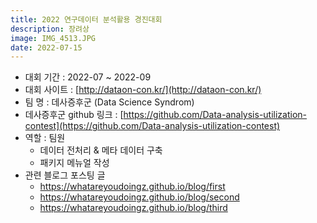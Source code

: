 ```yaml
---
title: 2022 연구데이터 분석활용 경진대회
description: 장려상
image: IMG_4513.JPG
date: 2022-07-15
---
```

- 대회 기간 : 2022-07 ~ 2022-09
- 대회 사이트 : [http://dataon-con.kr/](http://dataon-con.kr/)
- 팀 명 : 데사증후군 (Data Science Syndrom)
- 데사증후군 github 링크 : [https://github.com/Data-analysis-utilization-contest](https://github.com/Data-analysis-utilization-contest)
- 역할 : 팀원
    - 데이터 전처리 & 메타 데이터 구축
    - 패키지 메뉴얼 작성
- 관련 블로그 포스팅 글
    - https://whatareyoudoingz.github.io/blog/first
    - https://whatareyoudoingz.github.io/blog/second
    - https://whatareyoudoingz.github.io/blog/third
    